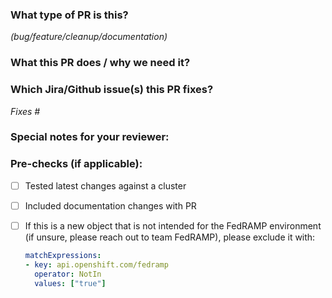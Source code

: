 ### What type of PR is this?
_(bug/feature/cleanup/documentation)_

### What this PR does / why we need it?

### Which Jira/Github issue(s) this PR fixes?

_Fixes #_

### Special notes for your reviewer:

### Pre-checks (if applicable):
- [ ] Tested latest changes against a cluster
- [ ] Included documentation changes with PR
- [ ] If this is a new object that is not intended for the FedRAMP environment (if unsure, please reach out to team FedRAMP), please exclude it with:

    ```yaml
    matchExpressions:
    - key: api.openshift.com/fedramp
      operator: NotIn
      values: ["true"]
    ```
